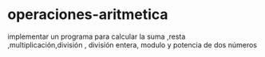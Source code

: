 # operaciones-aritmetica
implementar un programa para calcular la suma ,resta ,multiplicación,división , división entera, modulo y potencia de dos números
